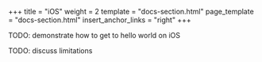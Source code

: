 +++
title = "iOS"
weight = 2
template = "docs-section.html"
page_template = "docs-section.html"
insert_anchor_links = "right"
+++

TODO: demonstrate how to get to hello world on iOS

TODO: discuss limitations
